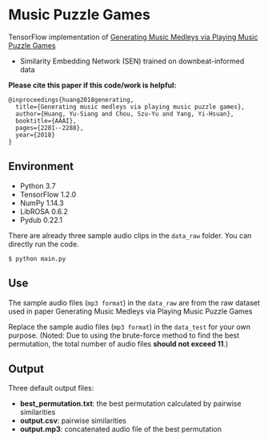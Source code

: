 # Music Puzzle Games
TensorFlow implementation of [Generating Music Medleys via Playing Music Puzzle Games](https://aaai.org/ocs/index.php/AAAI/AAAI18/paper/view/16174)
* Similarity Embedding Network (SEN) trained on downbeat-informed data

**Please cite this paper if this code/work is helpful:**

    @inproceedings{huang2018generating,
      title={Generating music medleys via playing music puzzle games},
      author={Huang, Yu-Siang and Chou, Szu-Yu and Yang, Yi-Hsuan},
      booktitle={AAAI},
      pages={2281--2288},
      year={2018}
    }
    
## Environment
* Python 3.7
* TensorFlow 1.2.0
* NumPy 1.14.3
* LibROSA 0.6.2
* Pydub 0.22.1

There are already three sample audio clips in the `data_raw` folder. You can directly run the code.

    $ python main.py
   
## Use
The sample audio files (`mp3 format`) in the `data_raw` are from the raw dataset used in paper Generating Music Medleys via Playing Music Puzzle Games

Replace the sample audio files (`mp3 format`) in the `data_test` for your own purpose.
(Noted: Due to using the brute-force method to find the best permutation, the total number of audio files __should not exceed 11__.)

## Output
Three default output files:
* __best_permutation.txt__: the best permutation calculated by pairwise similarities
* __output.csv__: pairwise similarities 
* __output.mp3__: concatenated audio file of the best permutation


